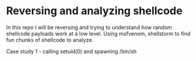 # Reversing and analyzing shellcode
In this repo I will be reversing and trying to understand how random shellcode payloads work at a low level. Using msfvenom, shellstorm to find fun chunks of shellcode to analyze.

Case study 1 - calling setuid(0) and spawning /bin/sh
